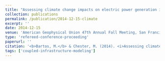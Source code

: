 ```yaml
---
title: "Assessing climate change impacts on electric power generation in the Western Interconnection"
collection: publications
permalink: /publication/2014-12-15-climate
excerpt: ''
date: 2014-12-15
venue: 'American Geophysical Union 47th Annual Fall Meeting, San Francisco, CA'
type: 'refereed-conference-proceeding'
paperurl: ''
citation: '<b>Bartos, M.</b> & Chester, M. (2014). <i>Assessing climate change impacts on electric power generation in the Western Interconnection</i>. American Geophysical Union 47th Annual Fall Meeting, San Francisco, CA. [Poster]'
tags: ['coupled-infrastructure-modeling']
---
```

